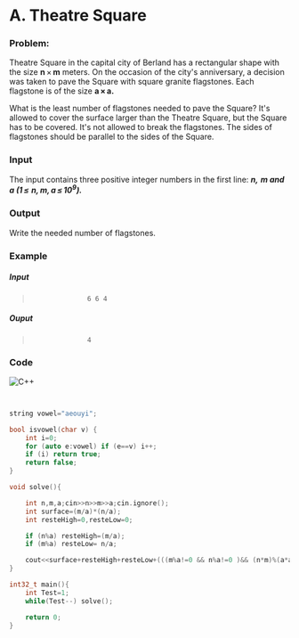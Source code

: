 # A. Theatre Square



### Problem:

Theatre Square in the capital city of Berland has a rectangular shape with the size **n** × **m** meters. On the occasion of the city's anniversary, a decision was taken to pave the Square with square granite flagstones. Each flagstone is of the size **a × a.**

What is the least number of flagstones needed to pave the Square? It's allowed to cover the surface larger than the Theatre Square, but the Square has to be covered. It's not allowed to break the flagstones. The sides of flagstones should be parallel to the sides of the Square.

### Input

The input contains three positive integer numbers in the first line: ***n,  m and a (1 ≤  n, m, a ≤ 10<sup>9</sup>).***

### Output

Write the needed number of flagstones.

### Example

##### Input

>                   6 6 4








##### Ouput

>                   4







### Code

![C++](https://img.shields.io/badge/c++-%2300599C.svg?style=for-the-badge&logo=c%2B%2B&logoColor=white)
```cpp


string vowel="aeouyi";

bool isvowel(char v) {
    int i=0;
    for (auto e:vowel) if (e==v) i++;
    if (i) return true;
    return false;
}

void solve(){

    int n,m,a;cin>>n>>m>>a;cin.ignore();
    int surface=(m/a)*(n/a);
    int resteHigh=0,resteLow=0;

    if (n%a) resteHigh=(m/a);
    if (m%a) resteLow= n/a;

    cout<<surface+resteHigh+resteLow+(((m%a!=0 && n%a!=0 )&& (n*m)%(a*a)!=0)?1:0)<<endl;
}

int32_t main(){
    int Test=1;
    while(Test--) solve();

    return 0;
}

``` 